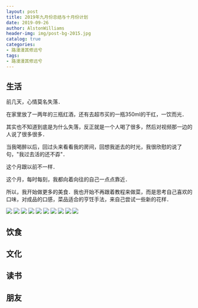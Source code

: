 ```yaml
---
layout: post
title: 2019年九月份总结与十月份计划
date: 2019-09-26
author: AlstonWilliams
header-img: img/post-bg-2015.jpg
catalog: true
categories:
- 路漫漫其修远兮
tags:
- 路漫漫其修远兮
---
```


## 生活

前几天，心情莫名失落．

在家里放了一两年的三瓶红酒，还有去超市买的一瓶350ml的干红，一饮而光．

其实也不知道到底是为什么失落，反正就是一个人喝了很多，然后对视频那一边的人说了很多很多．

当我喝醉以后，回过头来看看我的房间，回想我逝去的时光，我很欣慰的说了句，"我过去活的还不孬"．

这个月跟以前不一样．

这个月，每时每刻，我都向着向往的自己一点点靠近．

所以，我开始做更多的美食．我也开始不再跟着教程来做菜，而是思考自己喜欢的口味，对成品的口感，菜品适合的亨饪手法，来自己尝试一些新的花样．

![](https://alstonwilliams.github.io/img/20190901.jpg)
![](https://alstonwilliams.github.io/img/20190902.jpg)
![](https://alstonwilliams.github.io/img/20190903.jpg)
![](https://alstonwilliams.github.io/img/20190904.jpg)
![](https://alstonwilliams.github.io/img/20190905.jpg)
![](https://alstonwilliams.github.io/img/20190906.jpg)
![](https://alstonwilliams.github.io/img/20190907.jpg)
![](https://alstonwilliams.github.io/img/20190908.jpg)
![](https://alstonwilliams.github.io/img/20190909.jpg)
![](https://alstonwilliams.github.io/img/20190910.jpg)
## 饮食

## 文化

## 读书

## 朋友

